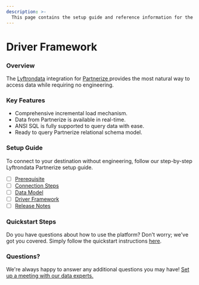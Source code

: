 ```yaml
---
description: >-
  This page contains the setup guide and reference information for the Partnerize source connector.
---
```


# Driver Framework

### Overview

The [Lyftrondata](https://www.lyftrondata.com/) integration for [Partnerize](https://www.lyftrondata.com/integration/partnerize/)[ ](https://www.lyftrondata.com/integration/partnerize/)provides the most natural way to access data while requiring no engineering.

### Key Features

* Comprehensive incremental load mechanism.
* Data from Partnerize is available in real-time.&#x20;
* ANSI SQL is fully supported to query data with ease.
* Ready to query Partnerize relational schema model.

### Setup Guide

To connect to your destination without engineering, follow our step-by-step Lyftrondata Partnerize setup guide.

* [ ] [Prerequisite](../../business-analytics/partnerize/prerequisite.md)
* [ ] [Connection Steps](../../business-analytics/partnerize/connection-steps.md)
* [ ] [Data Model](../../business-analytics/partnerize/data-model/)
* [ ] [Driver Framework](../../business-analytics/partnerize/driver-framework/)
* [ ] [Release Notes](../../business-analytics/partnerize/release-notes.md)

### Quickstart Steps

Do you have questions about how to use the platform? Don't worry; we've got you covered. Simply follow the quickstart instructions [here](../../../quickstart-steps.md).

### Questions? <a href="#questions" id="questions"></a>

We're always happy to answer any additional questions you may have! [Set up a meeting with our data experts.](https://www.lyftrondata.com/book-a-meeting/)


